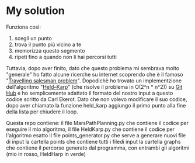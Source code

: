 # My solution

Funziona così:
1) scegli un punto
2) trova il punto più vicino a te
3) memorizza questo segmento
4) ripeti fino a quando non li hai percorsi tutti

Tuttavia, dopo aver finito, dato che questo problema mi sembrava molto "generale" ho fatto alcune ricerche su internet scoprendo che è il famoso "[Travelling salesman problem](https://en.wikipedia.org/wiki/Travelling_salesman_problem)". Dopodichè ho trovato un implementzione dell'algoritmo "[Held–Karp](https://en.wikipedia.org/wiki/Held%E2%80%93Karp_algorithm)" (che risolve il problema in O(2^n * n^2)) su [Git Hub](https://github.com/CarlEkerot/held-karp) e ho semplicemente adattato il formato del nostro input a questo codice scritto da Carl Ekerot. Dato che non volevo modificare il suo codice, dopo aver chiamato la funzione held_karp aggiungo il primo punto alla fine della lista per chiudere il loop.

Questa repo contiene:
il file MarsPathPlanning.py che contiene il codice per eseguire il mio algoritmo,
il file HeldKarp.py che contiene il codice per l'algoritmo esatto
il file points_generator.py che serve a generare nuovi file di input
la cartella points che contiene tutti i filedi input
la cartella graphs che contiene il percorso generato dal programma, con entrambi gli algoritmi (mio in rosso, HeldHarp in verde)

